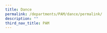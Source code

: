 ```yaml
---
title: Dance
permalink: /departments/PAM/dance/permalink/
description: ""
third_nav_title: PAM
---
```

